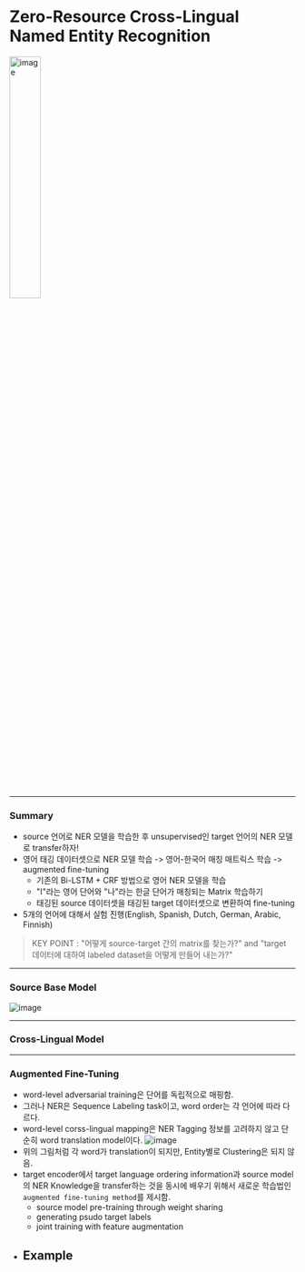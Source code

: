 # Zero-Resource Cross-Lingual Named Entity Recognition

<img width="33%" alt="image" src="https://user-images.githubusercontent.com/41967014/172783205-663af5e1-53b9-4584-8dcb-33a9d5e1d32b.png">

*******
### Summary
- source 언어로 NER 모델을 학습한 후 unsupervised인 target 언어의 NER 모델로 transfer하자!
- 영어 태깅 데이터셋으로 NER 모델 학습 -> 영어-한국어 매칭 매트릭스 학습 -> augmented fine-tuning
  - 기존의 Bi-LSTM + CRF 방법으로 영어 NER 모델을 학습
  - "I"라는 영어 단어와 "나"라는 한글 단어가 매칭되는 Matrix 학습하기
  - 태깅된 source 데이터셋을 태깅된 target 데이터셋으로 변환하여 fine-tuning
- 5개의 언어에 대해서 실험 진행(English, Spanish, Dutch, German, Arabic, Finnish)
> KEY POINT : "어떻게 source-target 간의 matrix를 찾는가?" and "target 데이터에 대하여 labeled dataset을 어떻게 만들어 내는가?"

*******
### Source Base Model
![image](https://user-images.githubusercontent.com/41967014/172803378-0d33c383-78d2-4423-a45d-c09461de3980.png)

*******
### Cross-Lingual Model

*******
### Augmented Fine-Tuning
- word-level adversarial training은 단어를 독립적으로 매핑함.
- 그러나 NER은 Sequence Labeling task이고, word order는 각 언어에 따라 다르다.
- word-level corss-lingual mapping은 NER Tagging 정보를 고려하지 않고 단순히 word translation model이다.
![image](https://user-images.githubusercontent.com/41967014/172858632-e191a3ec-e70d-40ab-b8ac-6f688f824f59.png)
- 위의 그림처럼 각 word가 translation이 되지만, Entity별로 Clustering은 되지 않음.
- target encoder에서 target language ordering information과 source model의 NER Knowledge을 transfer하는 것을 동시에 배우기 위해서 새로운 학습법인 `augmented fine-tuning method`를 제시함.
  - source model pre-training through weight sharing
  - generating psudo target labels
  - joint training with feature augmentation
- Example
  - 
